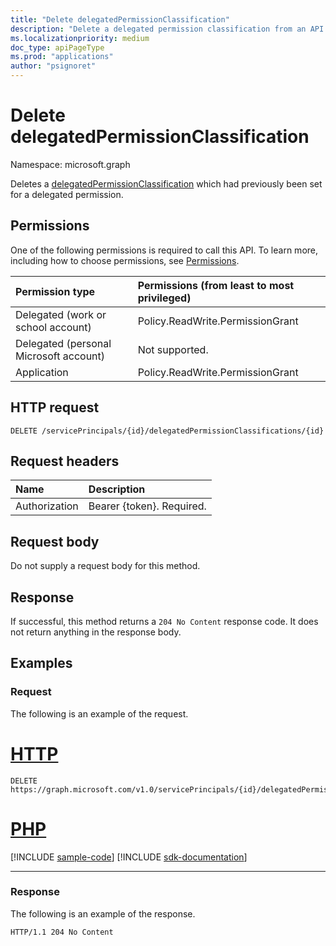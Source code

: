 ```yaml
---
title: "Delete delegatedPermissionClassification"
description: "Delete a delegated permission classification from an API's service principal."
ms.localizationpriority: medium
doc_type: apiPageType
ms.prod: "applications"
author: "psignoret"
---
```


# Delete delegatedPermissionClassification

Namespace: microsoft.graph

Deletes a [delegatedPermissionClassification](../resources/delegatedPermissionClassification.md) which had previously been set for a delegated permission.

## Permissions

One of the following permissions is required to call this API. To learn more, including how to choose permissions, see [Permissions](/graph/permissions-reference).

|Permission type      | Permissions (from least to most privileged)              |
|:--------------------|:---------------------------------------------------------|
|Delegated (work or school account) | Policy.ReadWrite.PermissionGrant |
|Delegated (personal Microsoft account) | Not supported.    |
|Application | Policy.ReadWrite.PermissionGrant |

## HTTP request

<!-- { "blockType": "ignored" } -->

```http
DELETE /servicePrincipals/{id}/delegatedPermissionClassifications/{id}
```

## Request headers

| Name       | Description|
|:---------------|:--------|
| Authorization  | Bearer {token}. Required. |

## Request body

Do not supply a request body for this method.

## Response

If successful, this method returns a `204 No Content` response code. It does not return anything in the response body.

## Examples

### Request

The following is an example of the request.


# [HTTP](#tab/http)
<!-- {
  "blockType": "request",
  "name": "serviceprincipal_delete_delegatedpermissionclassifications"
}-->

```http
DELETE https://graph.microsoft.com/v1.0/servicePrincipals/{id}/delegatedPermissionClassifications/{id}
```

# [PHP](#tab/php)
[!INCLUDE [sample-code](../includes/snippets/php/serviceprincipal-delete-delegatedpermissionclassifications-php-snippets.md)]
[!INCLUDE [sdk-documentation](../includes/snippets/snippets-sdk-documentation-link.md)]

---


### Response

The following is an example of the response.

<!-- {
  "blockType": "response",
  "truncated": true
} -->

```http
HTTP/1.1 204 No Content
```
